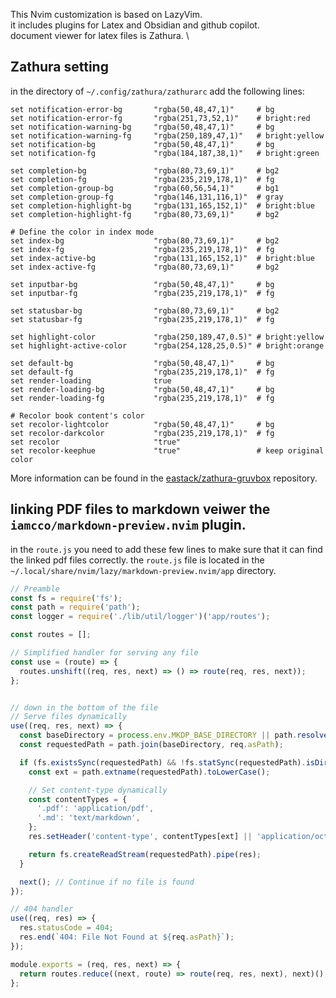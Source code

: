 This Nvim customization is based on LazyVim. \
it includes plugins for Latex and Obsidian and github copilot.\
document viewer for latex files is Zathura. \

## Zathura setting
in the directory of `~/.config/zathura/zathurarc` add the following lines:
```
set notification-error-bg       "rgba(50,48,47,1)"     # bg
set notification-error-fg       "rgba(251,73,52,1)"    # bright:red
set notification-warning-bg     "rgba(50,48,47,1)"     # bg
set notification-warning-fg     "rgba(250,189,47,1)"   # bright:yellow
set notification-bg             "rgba(50,48,47,1)"     # bg
set notification-fg             "rgba(184,187,38,1)"   # bright:green

set completion-bg               "rgba(80,73,69,1)"     # bg2
set completion-fg               "rgba(235,219,178,1)"  # fg
set completion-group-bg         "rgba(60,56,54,1)"     # bg1
set completion-group-fg         "rgba(146,131,116,1)"  # gray
set completion-highlight-bg     "rgba(131,165,152,1)"  # bright:blue
set completion-highlight-fg     "rgba(80,73,69,1)"     # bg2

# Define the color in index mode
set index-bg                    "rgba(80,73,69,1)"     # bg2
set index-fg                    "rgba(235,219,178,1)"  # fg
set index-active-bg             "rgba(131,165,152,1)"  # bright:blue
set index-active-fg             "rgba(80,73,69,1)"     # bg2

set inputbar-bg                 "rgba(50,48,47,1)"     # bg
set inputbar-fg                 "rgba(235,219,178,1)"  # fg

set statusbar-bg                "rgba(80,73,69,1)"     # bg2
set statusbar-fg                "rgba(235,219,178,1)"  # fg

set highlight-color             "rgba(250,189,47,0.5)" # bright:yellow
set highlight-active-color      "rgba(254,128,25,0.5)" # bright:orange

set default-bg                  "rgba(50,48,47,1)"     # bg
set default-fg                  "rgba(235,219,178,1)"  # fg
set render-loading              true
set render-loading-bg           "rgba(50,48,47,1)"     # bg
set render-loading-fg           "rgba(235,219,178,1)"  # fg

# Recolor book content's color
set recolor-lightcolor          "rgba(50,48,47,1)"     # bg
set recolor-darkcolor           "rgba(235,219,178,1)"  # fg
set recolor                     "true"
set recolor-keephue             "true"                 # keep original color
```

More information can be found in the [eastack/zathura-gruvbox](https://github.com/eastack/zathura-gruvbox) repository.




## linking PDF files to markdown veiwer the `iamcco/markdown-preview.nvim` plugin.
in the `route.js` you need to add these few lines to make sure that it can find the linked pdf files correctly. the `route.js` file is located in the `~/.local/share/nvim/lazy/markdown-preview.nvim/app` directory.
```javascript
// Preamble   
const fs = require('fs');
const path = require('path');
const logger = require('./lib/util/logger')('app/routes');

const routes = [];

// Simplified handler for serving any file
const use = (route) => {
  routes.unshift((req, res, next) => () => route(req, res, next));
};


// down in the bottom of the file 
// Serve files dynamically
use((req, res, next) => {
  const baseDirectory = process.env.MKDP_BASE_DIRECTORY || path.resolve(__dirname, '../../');
  const requestedPath = path.join(baseDirectory, req.asPath);

  if (fs.existsSync(requestedPath) && !fs.statSync(requestedPath).isDirectory()) {
    const ext = path.extname(requestedPath).toLowerCase();

    // Set content-type dynamically
    const contentTypes = {
      '.pdf': 'application/pdf',
      '.md': 'text/markdown',
    };
    res.setHeader('content-type', contentTypes[ext] || 'application/octet-stream');

    return fs.createReadStream(requestedPath).pipe(res);
  }

  next(); // Continue if no file is found
});

// 404 handler
use((req, res) => {
  res.statusCode = 404;
  res.end(`404: File Not Found at ${req.asPath}`);
});

module.exports = (req, res, next) => {
  return routes.reduce((next, route) => route(req, res, next), next)();
};
```


